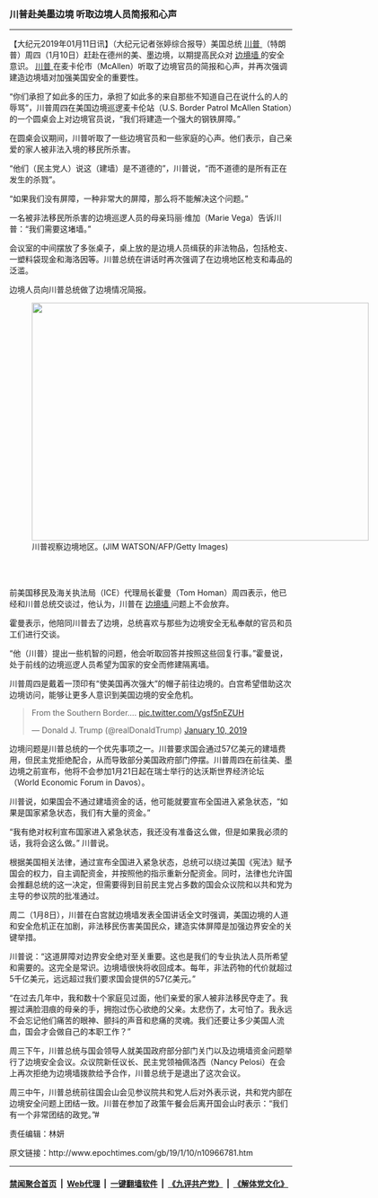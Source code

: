 ### 川普赴美墨边境 听取边境人员简报和心声
------------------------

<p>
 【大纪元2019年01月11日讯】（大纪元记者张婷综合报导）美国总统
 <a href="http://www.epochtimes.com/gb/tag/%E5%B7%9D%E6%99%AE.html">
  川普
 </a>
 （特朗普）周四（1月10日）赶赴在德州的美、墨边境，以期提高民众对
 <a href="http://www.epochtimes.com/gb/tag/%E8%BE%B9%E5%A2%83%E5%A2%99.html">
  边境墙
 </a>
 的安全意识。
 <a href="http://www.epochtimes.com/gb/tag/%E5%B7%9D%E6%99%AE.html">
  川普
 </a>
 在麦卡伦市（McAllen）听取了边境官员的简报和心声，并再次强调建造边境墙对加强美国安全的重要性。
</p>
<p>
 “你们承担了如此多的压力，承担了如此多的来自那些不知道自己在说什么的人的辱骂”，川普周四在美国边境巡逻麦卡伦站（U.S. Border Patrol McAllen Station）的一个圆桌会上对边境官员说，“我们将建造一个强大的钢铁屏障。”
</p>
<p>
 在圆桌会议期间，川普听取了一些边境官员和一些家庭的心声。他们表示，自己亲爱的家人被非法入境的移民所杀害。
</p>
<p>
 “他们（民主党人）说这（建墙）是不道德的”，川普说，“而不道德的是所有正在发生的杀戮”。
</p>
<p>
 “如果我们没有屏障，一种非常大的屏障，那么将不能解决这个问题。”
</p>
<p>
 一名被非法移民所杀害的边境巡逻人员的母亲玛丽·维加（Marie Vega）告诉川普：“我们需要这堵墙。”
</p>
<p>
 会议室的中间摆放了多张桌子，桌上放的是边境人员缉获的非法物品，包括枪支、一塑料袋现金和海洛因等。川普总统在讲话时再次强调了在边境地区枪支和毒品的泛滥。
</p>
<p>
 边境人员向川普总统做了边境情况简报。
</p>
<figure class="wp-caption aligncenter" id="attachment_10966791" style="width: 600px">
 <a href="http://i.epochtimes.com/assets/uploads/2019/01/GettyImages-1080057798-e1547161150824.jpg">
  <img alt="" class="size-large wp-image-10966791" height="424" src="http://i.epochtimes.com/assets/uploads/2019/01/GettyImages-1080057798-600x424.jpg" width="600"/>
 </a>
 <br/><figcaption class="wp-caption-text">
  川普视察边境地区。(JIM WATSON/AFP/Getty Images)
 </figcaption><br/>
</figure><br/>
<p>
 前美国移民及海关执法局（ICE）代理局长霍曼（Tom Homan）周四表示，他已经和川普总统交谈过，他认为，川普在
 <a href="http://www.epochtimes.com/gb/tag/%E8%BE%B9%E5%A2%83%E5%A2%99.html">
  边境墙
 </a>
 问题上不会放弃。
</p>
<p>
 霍曼表示，他陪同川普去了边境，总统喜欢与那些为边境安全无私奉献的官员和员工们进行交谈。
</p>
<p>
 “他（川普）提出一些机智的问题，他会听取回答并按照这些回复行事。”霍曼说，处于前线的边境巡逻人员希望为国家的安全而修建隔离墙。
</p>
<p>
 川普周四是戴着一顶印有“使美国再次强大”的帽子前往边境的。白宫希望借助这次边境访问，能够让更多人意识到美国边境的安全危机。
</p>
<p>
</p>
<blockquote class="twitter-tweet" data-lang="en">
 <p dir="ltr" lang="en">
  From the Southern Border….
  <a href="https://t.co/Vgsf5nEZUH">
   pic.twitter.com/Vgsf5nEZUH
  </a>
 </p>
 <p>
  — Donald J. Trump (@realDonaldTrump)
  <a href="https://twitter.com/realDonaldTrump/status/1083493944527249408?ref_src=twsrc%5Etfw">
   January 10, 2019
  </a>
 </p>
</blockquote>
<p>
 <p>
  边境问题是川普总统的一个优先事项之一。川普要求国会通过57亿美元的建墙费用，但民主党拒绝配合，从而导致部分美国政府部门停摆。川普周四在前往美、墨边境之前宣布，他将不会参加1月21日起在瑞士举行的达沃斯世界经济论坛（World Economic Forum in Davos）。
 </p>
 <p>
  川普说，如果国会不通过建墙资金的话，他可能就要宣布全国进入紧急状态，“如果是国家紧急状态，我们有大量的资金。”
 </p>
 <p>
  “我有绝对权利宣布国家进入紧急状态，我还没有准备这么做，但是如果我必须的话，我将会这么做。” 川普说。
 </p>
 <p>
  根据美国相关法律，通过宣布全国进入紧急状态，总统可以绕过美国《宪法》赋予国会的权力，自主调配资金，并按照他的指示重新分配资金。同时，法律也允许国会推翻总统的这一决定，但需要得到目前民主党占多数的国会众议院和以共和党为主导的参议院的批准通过。
 </p>
 <p>
  周二（1月8日），川普在白宫就边境墙发表全国讲话全文时强调，美国边境的人道和安全危机正在加剧，非法移民伤害美国民众，建造实体屏障是加强边界安全的关键举措。
 </p>
 <p>
  川普说：“这道屏障对边界安全绝对至关重要。这也是我们的专业执法人员所希望和需要的。这完全是常识。边境墙很快将收回成本。每年，非法药物的代价就超过5千亿美元，远远超过我们要求国会提供的57亿美元。”
 </p>
 <p>
  “在过去几年中，我和数十个家庭见过面，他们亲爱的家人被非法移民夺走了。我握过满脸泪痕的母亲的手，拥抱过伤心欲绝的父亲。太悲伤了，太可怕了。我永远不会忘记他们痛苦的眼神、颤抖的声音和悲痛的灵魂。我们还要让多少美国人流血，国会才会做自己的本职工作？”
 </p>
 <p>
  周三下午，川普总统与国会领导人就美国政府部分部门关门以及边境墙资金问题举行了边境安全会议。众议院新任议长、民主党领袖佩洛西（Nancy Pelosi）在会上再次拒绝为边境墙拨款给予合作，川普总统于是退出了这次会议。
 </p>
 <p>
  周三中午，川普总统前往国会山会见参议院共和党人后对外表示说，共和党内部在边境安全问题上团结一致。川普在参加了政策午餐会后离开国会山时表示：“我们有一个非常团结的政党。”#
 </p>
 <p>
  责任编辑：林妍
 </p>
</p>
原文链接：http://www.epochtimes.com/gb/19/1/10/n10966781.htm


------------------------
#### [禁闻聚合首页](https://github.com/gfw-breaker/banned-news/blob/master/README.md) &nbsp;|&nbsp; [Web代理](https://github.com/gfw-breaker/open-proxy/blob/master/README.md) &nbsp;|&nbsp; [一键翻墙软件](https://github.com/gfw-breaker/nogfw/blob/master/README.md) &nbsp;|&nbsp; [《九评共产党》](https://github.com/gfw-breaker/9ping.md/blob/master/README.md#九评之一评共产党是什么) &nbsp;|&nbsp; [《解体党文化》](https://github.com/gfw-breaker/jtdwh.md/blob/master/README.md#绪论)